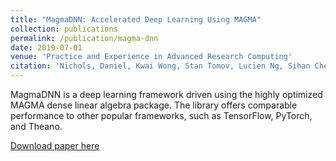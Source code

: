 ```yaml
---
title: "MagmaDNN: Accelerated Deep Learning Using MAGMA"
collection: publications
permalink: /publication/magma-dnn
date: 2019-07-01
venue: 'Practice and Experience in Advanced Research Computing'
citation: 'Nichols, Daniel, Kwai Wong, Stan Tomov, Lucien Ng, Sihan Chen, and Alex Gessinger.  "MagmaDNN: Accelerated deep learning using Magma." Proc. of <i>the Practice and Experience in Advanced Research Computing on Rise of the Machines (learning) 2019</i>.  '
---
```

MagmaDNN is a deep learning framework driven using the highly optimized MAGMA dense linear algebra package. The library offers comparable performance to other popular frameworks, such as TensorFlow, PyTorch, and Theano.

<!--
MagmaDNN is a deep learning framework driven using the highly optimized MAGMA dense linear algebra package. The library offers comparable performance to other popular frameworks, such as TensorFlow, PyTorch, and Theano. C++ is used to implement the framework providing fast memory operations, direct cuda access, and compile time errors. Common neural network layers such as Fully Connected, Convolutional, Pooling, Flatten, and Dropout are included. Hyperparameter tuning is performed with a parallel grid search engine.

MagmaDNN uses several techniques to accelerate network training. For instance, convolutions are performed using the Winograd algorithm and FFTs. Other techniques include MagmaDNNs custom memory manager, which is used to reduce expensive memory transfers, and accelerated training by distributing batches across GPU nodes.

This paper provides an overview of the MagmaDNN framework and how it leverages the MAGMA library to attain speed increases. This paper also addresses how deep networks are accelerated by training in parallel and further challenges with parallelization.
-->


[Download paper here](https://www.researchgate.net/publication/334779041_MagmaDNN_Accelerated_Deep_Learning_Using_MAGMA)

<!--
Daniel Nichols, Kwai Wong, Stan Tomov, Lucien Ng, Sihan Chen, and Alex Gessinger
Association for Computing Machinery, New York, NY, USA, Article 71, 1–6.
excerpt: 'This paper is about the number 1. The number 2 is left for future work.'
citation: 'Your Name, You. (2009). &quot;Paper Title Number 1.&quot; <i>Journal 1</i>. 1(1).'
paperurl: 'https://www.researchgate.net/publication/334779041_MagmaDNN_Accelerated_Deep_Learning_Using_MAGMA'

Recommended citation: Your Name, You. (2009). "Paper Title Number 1." <i>Journal 1</i>. 1(1).
-->

